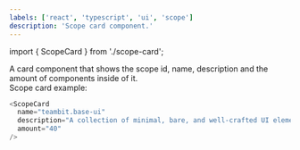 ```yaml
---
labels: ['react', 'typescript', 'ui', 'scope']
description: 'Scope card component.'
---
```


import { ScopeCard } from './scope-card';

A card component that shows the scope id, name, description and the amount of components inside of it.  
Scope card example:

```js live
<ScopeCard
  name="teambit.base-ui"
  description="A collection of minimal, bare, and well-crafted UI elements."
  amount="40"
/>
```
